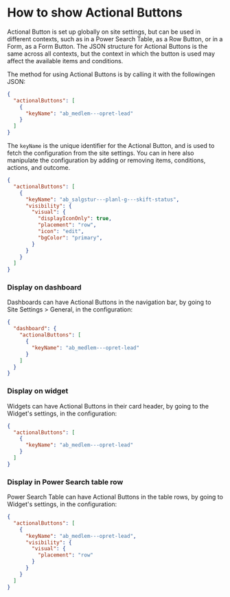 # How to show Actional Buttons

Actional Button is set up globally on site settings, but can be used in different contexts, such as in a Power Search Table, as a Row Button, or in a Form, as a Form Button. The JSON structure for Actional Buttons is the same across all contexts, but the context in which the button is used may affect the available items and conditions.

The method for using Actional Buttons is by calling it with the followingen JSON:
```json
{
  "actionalButtons": [
    {
      "keyName": "ab_medlem---opret-lead"
    }
  ]
}
```

The `keyName` is the unique identifier for the Actional Button, and is used to fetch the configuration from the site settings.
You can in here also manipulate the configuration by adding or removing items, conditions, actions, and outcome.

```json
{
  "actionalButtons": [
    {
      "keyName": "ab_salgstur---planl-g---skift-status",
      "visibility": {
        "visual": {
          "displayIconOnly": true,
          "placement": "row",
          "icon": "edit",
          "bgColor": "primary",
        }
      }
    }
  ]
}
```

### Display on dashboard
Dashboards can have Actional Buttons in the navigation bar, by going to Site Settings > General, in the configuration:

```json
{
  "dashboard": {
    "actionalButtons": [
      {
        "keyName": "ab_medlem---opret-lead"
      }
    ]
  }
}
```


### Display on widget
Widgets can have Actional Buttons in their card header, by going to the Widget's settings, in the configuration:

```json
{
  "actionalButtons": [
    {
      "keyName": "ab_medlem---opret-lead"
    }
  ]
}
```

### Display in Power Search table row
Power Search Table can have Actional Buttons in the table rows, by going to Widget's settings, in the configuration:

```json
{
  "actionalButtons": [
    {
      "keyName": "ab_medlem---opret-lead",
      "visibility": {
        "visual": {
          "placement": "row"
        }
      }
    }
  ]
}
```